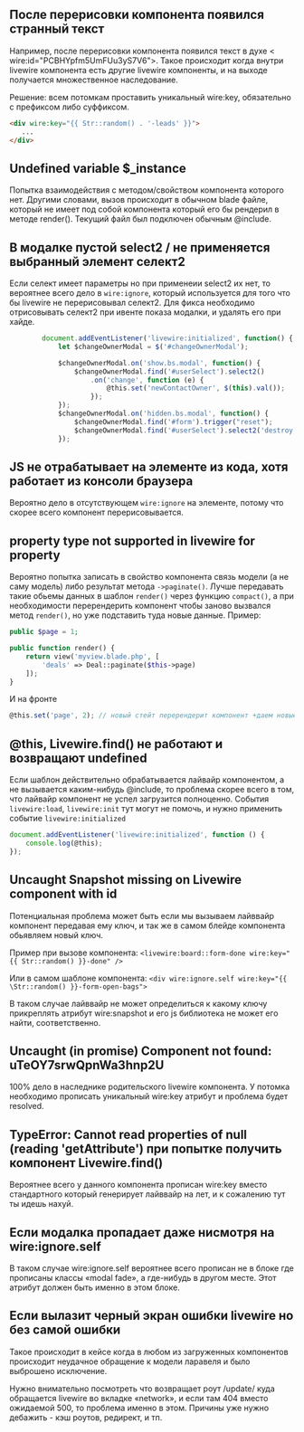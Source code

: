 ## После перерисовки компонента появился странный текст

Например, после перерисовки компонента появился текст в духе < wire:id="PCBHYpfm5UmFUu3yS7V6">. Такое происходит когда внутри livewire компонента есть другие livewire компоненты, и на выходе получается множественное наследование.

Решение: всем потомкам проставить уникальный wire:key, обязательно с префиксом либо суффиксом.
```html
<div wire:key="{{ Str::random() . '-leads' }}">
   ...
</div>
```
## Undefined variable $_instance

Попытка взаимодействия с методом/свойством компонента которого нет. Другими словами, вызов происходит в обычном blade файле, который не имеет под собой компонента который его бы рендерил в методе render(). Текущий файл был подключен обычным @include.

## В модалке пустой select2 / не применяется выбранный элемент селект2

Если селект имеет параметры но при применеии select2 их нет, то вероятнее всего дело в `wire:ignore`, который используется для того что бы livewire не перерисовывал селект2. Для фикса необходимо отрисовывать селект2 при ивенте показа модалки, и удалять его при хайде.

```js
        document.addEventListener('livewire:initialized', function() {
            let $changeOwnerModal = $('#changeOwnerModal');

            $changeOwnerModal.on('show.bs.modal', function() {
                $changeOwnerModal.find('#userSelect').select2()
                    .on('change', function (e) {
                        @this.set('newContactOwner', $(this).val());
                    });
            });
            $changeOwnerModal.on('hidden.bs.modal', function() {
                $changeOwnerModal.find('#form').trigger("reset");
                $changeOwnerModal.find('#userSelect').select2('destroy');
            });
```

## JS не отрабатывает на элементе из кода, хотя работает из консоли браузера

Вероятно дело в отсутствующем `wire:ignore` на элементе, потому что скорее всего компонент перерисовывается.

## property type not supported in livewire for property

Вероятно попытка записать в свойство компонента связь модели (а не саму модель) либо результат метода `->paginate()`. Лучше передавать такие обьемы данных в шаблон `render()` через функцию `compact()`, а при необходимости перерендерить компонент чтобы заново вызвался метод `render()`, но уже подставить туда новые данные. Пример:

```php
public $page = 1;

public function render() {
    return view('myview.blade.php', [
        'deals' => Deal::paginate($this->page)
    ]);
}
```
И на фронте
```js
@this.set('page', 2); // новый стейт перерендерит компонент +даем новые данные для вьюхи
```

## @this, Livewire.find() не работают и возвращают undefined 

Если шаблон действительно обрабатывается лайвайр компонентом, а не вызывается каким-нибудь @include, то проблема скорее всего в том, что лайвайр компонент не успел загрузится полноценно. События `livewire:load`, `livewire:init` тут могут не помочь, и нужно применить событие `livewire:initialized`

```js 
document.addEventListener('livewire:initialized', function () {
    console.log(@this);
});
```

## Uncaught Snapshot missing on Livewire component with id

Потенциальная проблема может быть если мы вызываем лайввайр компонент передавая ему ключ, и так же в самом блейде компонента обьявляем новый ключ. 

Пример при вызове компонента:
`<livewire:board::form-done wire:key="{{ Str::random() }}-done" />`

Или в самом шаблоне компонента:
`<div wire:ignore.self wire:key="{{ \Str::random() }}-form-open-bags">`

В таком случае лайввайр не может определиться к какому ключу прикреплять атрибут wire:snapshot и его js библиотека не может его найти, соответственно.

## Uncaught (in promise) Component not found: uTeOY7srwQpnWa3hnp2U

100% дело в наследнике родительского livewire компонента. У потомка необходимо прописать уникальный wire:key атрибут и проблема будет resolved.

## TypeError: Cannot read properties of null (reading 'getAttribute') при попытке получить компонент Livewire.find()

Вероятнее всего у данного компонента прописан wire:key вместо стандартного который генерирует лайввайр на лет, и к сожалению тут ты идешь нахуй.

## Если модалка пропадает даже нисмотря на wire:ignore.self

В таком случае wire:ignore.self вероятнее всего прописан не в блоке где прописаны классы «modal fade», а где-нибудь в другом месте. Этот атрибут должен быть именно в этом блоке.

## Если вылазит черный экран ошибки livewire но без самой ошибки

Такое происходит в кейсе когда в любом из загруженных компонентов происходит неудачное обращение к модели ларавеля и было выброшено исключение. 

Нужно внимательно посмотреть что возвращает роут /update/ куда обращается livewire во вкладке «network», и если там 404 вместо ожидаемой 500, то проблема именно в этом. Причины уже нужно дебажить - кэш роутов, редирект, и тп.
